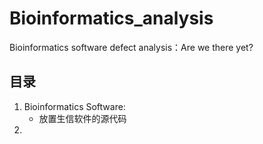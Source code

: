 # Bioinformatics_analysis

Bioinformatics software defect analysis：Are we there yet?

## 目录

1. Bioinformatics Software:
   * 放置生信软件的源代码
3. 
